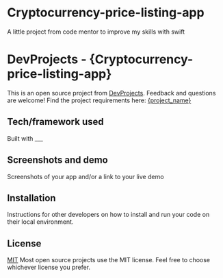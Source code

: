 # Cryptocurrency-price-listing-app
A little project from code mentor to improve my skills with swift

# DevProjects - {Cryptocurrency-price-listing-app}

This is an open source project from [DevProjects](http://www.codementor.io/projects). Feedback and questions are welcome!
Find the project requirements here: [{project_name}](url)

## Tech/framework used
Built with ___

## Screenshots and demo
Screenshots of your app and/or a link to your live demo

## Installation
Instructions for other developers on how to install and run your code on their local environment.

## License
[MIT](https://choosealicense.com/licenses/mit/)
Most open source projects use the MIT license. Feel free to choose whichever license you prefer.
